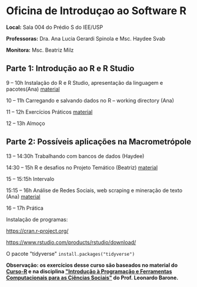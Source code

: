 # Oficina de Introduçao ao Software R



**Local:** Sala 004 do Prédio S do IEE/USP

**Professoras:** Dra. Ana Lucia Gerardi Spinola e Msc. Haydee Svab

**Monitora:** Msc. Beatriz Milz

## Parte 1: Introdução ao R e R Studio


9 – 10h  Instalação do R e R Studio, apresentação da linguagem e pacotes(Ana) [material](https://github.com/analuspi/CursoR-macrometropole/blob/master/CursoMacrom_IntrodR_files/Tutorial_IntrodR.Rmd)

10 – 11h Carregando e salvando dados no R – working directory (Ana)

11 – 12h Exercícios Práticos [material](https://github.com/analuspi/CursoR-macrometropole/blob/master/CursoMacrom_IntrodR_files/Exerc_IntrodR.Rmd)

12 – 13h  Almoço

## Parte 2: Possíveis aplicações na Macrometrópole

13 – 14:30h Trabalhando com bancos de dados (Haydee)

14:30 – 15h R e desafios no Projeto Temático (Beatriz) [material](https://beatrizmilz.github.io/apresentacao_R_MMP_17-10-2018/) 

15 – 15:15h Intervalo

15:15 – 16h Análise de Redes Sociais, web scraping e mineração de texto (Ana) [material]()

16 – 17h Prática

Instalação de programas:

https://cran.r-project.org/

https://www.rstudio.com/products/rstudio/download/

O pacote "tidyverse" 
`install.packages("tidyverse")`

**Observação: os exercícios desse curso são baseados no material do [Curso-R](https://www.curso-r.com/cursos/intro-r/) e na disciplina ["Introdução à Programação e Ferramentas Computacionais para as Ciências Sociais"](https://github.com/leobarone/FLS6397_2018) do Prof. Leonardo Barone.**

